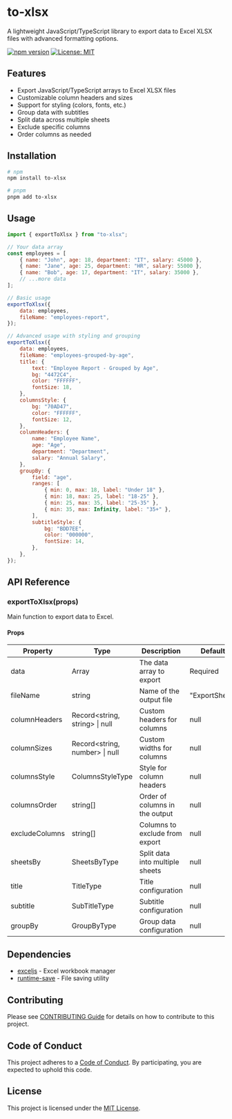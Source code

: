 # to-xlsx

A lightweight JavaScript/TypeScript library to export data to Excel XLSX files with advanced
formatting options.

[![npm version](https://img.shields.io/npm/v/to-xlsx.svg)](https://www.npmjs.com/package/to-xlsx)
[![License: MIT](https://img.shields.io/badge/License-MIT-blue.svg)](LICENSE)

## Features

- Export JavaScript/TypeScript arrays to Excel XLSX files
- Customizable column headers and sizes
- Support for styling (colors, fonts, etc.)
- Group data with subtitles
- Split data across multiple sheets
- Exclude specific columns
- Order columns as needed

## Installation

```bash
# npm
npm install to-xlsx

# pnpm
pnpm add to-xlsx
```

## Usage

```javascript
import { exportToXlsx } from "to-xlsx";

// Your data array
const employees = [
    { name: "John", age: 18, department: "IT", salary: 45000 },
    { name: "Jane", age: 25, department: "HR", salary: 55000 },
    { name: "Bob", age: 17, department: "IT", salary: 35000 },
    // ...more data
];

// Basic usage
exportToXlsx({
    data: employees,
    fileName: "employees-report",
});

// Advanced usage with styling and grouping
exportToXlsx({
    data: employees,
    fileName: "employees-grouped-by-age",
    title: {
        text: "Employee Report - Grouped by Age",
        bg: "4472C4",
        color: "FFFFFF",
        fontSize: 18,
    },
    columnsStyle: {
        bg: "70AD47",
        color: "FFFFFF",
        fontSize: 12,
    },
    columnHeaders: {
        name: "Employee Name",
        age: "Age",
        department: "Department",
        salary: "Annual Salary",
    },
    groupBy: {
        field: "age",
        ranges: [
            { min: 0, max: 18, label: "Under 18" },
            { min: 18, max: 25, label: "18-25" },
            { min: 25, max: 35, label: "25-35" },
            { min: 35, max: Infinity, label: "35+" },
        ],
        subtitleStyle: {
            bg: "BDD7EE",
            color: "000000",
            fontSize: 14,
        },
    },
});
```

## API Reference

### exportToXlsx(props)

Main function to export data to Excel.

#### Props

| Property       | Type                           | Description                     | Default       |
| -------------- | ------------------------------ | ------------------------------- | ------------- |
| data           | Array<T>                       | The data array to export        | Required      |
| fileName       | string                         | Name of the output file         | "ExportSheet" |
| columnHeaders  | Record<string, string> \| null | Custom headers for columns      | null          |
| columnSizes    | Record<string, number> \| null | Custom widths for columns       | null          |
| columnsStyle   | ColumnsStyleType               | Style for column headers        | null          |
| columnsOrder   | string[]                       | Order of columns in the output  | null          |
| excludeColumns | string[]                       | Columns to exclude from export  | null          |
| sheetsBy       | SheetsByType                   | Split data into multiple sheets | null          |
| title          | TitleType                      | Title configuration             | null          |
| subtitle       | SubTitleType                   | Subtitle configuration          | null          |
| groupBy        | GroupByType<T>                 | Group data configuration        | null          |

## Dependencies

- [exceljs](https://github.com/exceljs/exceljs) - Excel workbook manager
- [runtime-save](https://github.com/wyMinLwin/runtime-save) - File saving utility

## Contributing

Please see [CONTRIBUTING Guide](CONTRIBUTING.md) for details on how to contribute to this project.

## Code of Conduct

This project adheres to a [Code of Conduct](CODE_OF_CONDUCT.md). By participating, you are expected
to uphold this code.

## License

This project is licensed under the [MIT License](LICENSE).
